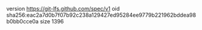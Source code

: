 version https://git-lfs.github.com/spec/v1
oid sha256:eac2a7d0b7f07b92c238a129427ed95284ee9779b221962bddea98b0bb0cce0a
size 1396

